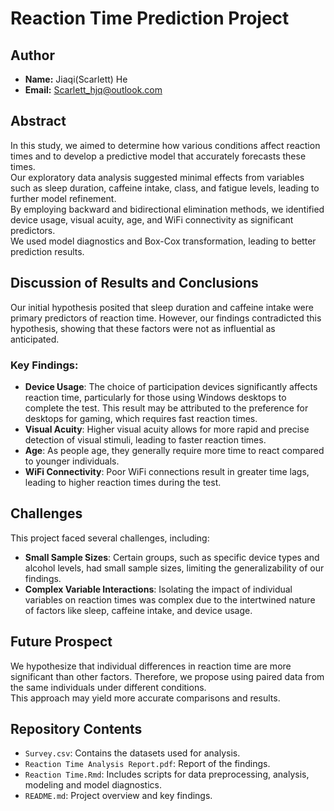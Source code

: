 # Reaction Time Prediction Project

## Author

- **Name:** Jiaqi(Scarlett) He
- **Email:** [Scarlett_hjq@outlook.com](mailto:Scarlett_hjq@outlook.com)

## Abstract

In this study, we aimed to determine how various conditions affect reaction times and to develop a predictive model that accurately forecasts these times.  
Our exploratory data analysis suggested minimal effects from variables such as sleep duration, caffeine intake, class, and fatigue levels, leading to further model refinement.  
By employing backward and bidirectional elimination methods, we identified device usage, visual acuity, age, and WiFi connectivity as significant predictors.  
We used model diagnostics and Box-Cox transformation, leading to better prediction results.

## Discussion of Results and Conclusions

Our initial hypothesis posited that sleep duration and caffeine intake were primary predictors of reaction time. However, our findings contradicted this hypothesis, showing that these factors were not as influential as anticipated.

### Key Findings:
- **Device Usage**: The choice of participation devices significantly affects reaction time, particularly for those using Windows desktops to complete the test. This result may be attributed to the preference for desktops for gaming, which requires fast reaction times.
- **Visual Acuity**: Higher visual acuity allows for more rapid and precise detection of visual stimuli, leading to faster reaction times.
- **Age**: As people age, they generally require more time to react compared to younger individuals.
- **WiFi Connectivity**: Poor WiFi connections result in greater time lags, leading to higher reaction times during the test.

## Challenges

This project faced several challenges, including:  
- **Small Sample Sizes**: Certain groups, such as specific device types and alcohol levels, had small sample sizes, limiting the generalizability of our findings.  
- **Complex Variable Interactions**: Isolating the impact of individual variables on reaction times was complex due to the intertwined nature of factors like sleep, caffeine intake, and device usage.

## Future Prospect

We hypothesize that individual differences in reaction time are more significant than other factors. Therefore, we propose using paired data from the same individuals under different conditions.  
This approach may yield more accurate comparisons and results.

## Repository Contents

- `Survey.csv`: Contains the datasets used for analysis.
- `Reaction Time Analysis Report.pdf`: Report of the findings.
- `Reaction Time.Rmd`: Includes scripts for data preprocessing, analysis, modeling and model diagnostics.
- `README.md`: Project overview and key findings.

